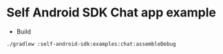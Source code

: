# Self Android SDK Chat app example

- Build
```bash
./gradlew :self-android-sdk:examples:chat:assembleDebug
```
